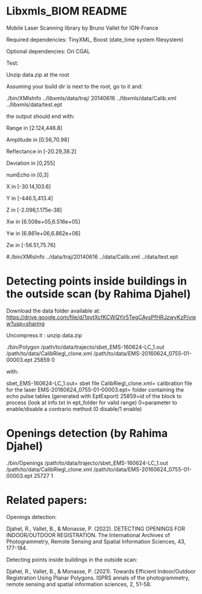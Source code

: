 # Libxmls_BIOM README
Mobile Laser Scanning library by Bruno Vallet for IGN-France

Required dependencies: TinyXML, Boost (date_time system filesystem)

Optional dependencies: Ori CGAL

Test:

Unzip data.zip at the root

Assuming your build dir is next to the root, go to it and:

./bin/XMlsInfo ../libxmls/data/traj/ 20140616 ../libxmls/data/Calib.xml ../libxmls/data/test.ept

the output should end with:

Range in [2.124,446.8]

Amplitude in [0.56,70.98]

Reflectance in [-20.29,38.2]

Deviation in [0,255]

numEcho in [0,3]

X in [-30.14,103.6]

Y in [-446.5,413.4]

Z in [-2.096,1.175e-38]

Xw in [6.508e+05,6.516e+05]

Yw in [6.861e+06,6.862e+06]

Zw in [-56.51,75.76]

#./bin/XMlsInfo ../data/traj/20140616 ../data/Calib.xml ../data/test.ept


# Detecting points inside buildings in the outside scan (by Rahima Djahel)

Download the  data folder available at:
https://drive.google.com/file/d/1qytXcfKCWQYir5TegCAysPfHRJzwyKzP/view?usp=sharing

Uncompress it :
unzip data.zip


./bin/Polygon /path/to/data/trajecto/sbet_EMS-160624-LC_1.out     /path/to/data/CalibRiegl_clone.xml     /path/to/data/EMS-20160624_0755-01-00003.ept     25859 0

with:

sbet_EMS-160624-LC_1.out= sbet file
CalibRiegl_clone.xml= calibration file for the laser
EMS-20160624_0755-01-00003.ept= folder containing the echo pulse tables (generated with EptExport)
25859=id of the block to process (look at info.txt in ept_folder for valid range)
0=parameter to enable/disable a contrario method (0 disable/1 enable)

# Openings detection (by Rahima Djahel)

./bin/Openings /path/to/data/trajecto/sbet_EMS-160624-LC_1.out     /path/to/data/CalibRiegl_clone.xml     /path/to/data/EMS-20160624_0755-01-00003.ept     25727 1

# Related papers:
Openings detection:

Djahel, R., Vallet, B., & Monasse, P. (2022). DETECTING OPENINGS FOR INDOOR/OUTDOOR REGISTRATION. The International Archives of Photogrammetry, Remote Sensing and Spatial Information Sciences, 43, 177-184.

Detecting points inside buildings in the outside scan:

Djahel, R., Vallet, B., & Monasse, P. (2021). Towards Efficient Indoor/Outdoor Registration Using Planar Polygons. ISPRS annals of the photogrammetry, remote sensing and spatial information sciences, 2, 51-58.
